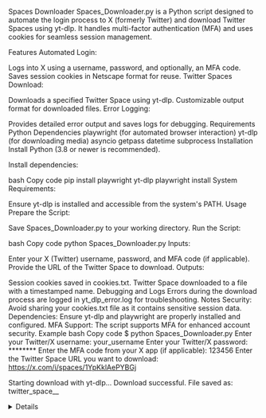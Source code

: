 Spaces Downloader
Spaces_Downloader.py is a Python script designed to automate the login process to X (formerly Twitter) and download Twitter Spaces using yt-dlp. It handles multi-factor authentication (MFA) and uses cookies for seamless session management.

Features
Automated Login:

Logs into X using a username, password, and optionally, an MFA code.
Saves session cookies in Netscape format for reuse.
Twitter Spaces Download:

Downloads a specified Twitter Space using yt-dlp.
Customizable output format for downloaded files.
Error Logging:

Provides detailed error output and saves logs for debugging.
Requirements
Python Dependencies
playwright (for automated browser interaction)
yt-dlp (for downloading media)
asyncio
getpass
datetime
subprocess
Installation
Install Python (3.8 or newer is recommended).

Install dependencies:

bash
Copy code
pip install playwright yt-dlp
playwright install
System Requirements:

Ensure yt-dlp is installed and accessible from the system's PATH.
Usage
Prepare the Script:

Save Spaces_Downloader.py to your working directory.
Run the Script:

bash
Copy code
python Spaces_Downloader.py
Inputs:

Enter your X (Twitter) username, password, and MFA code (if applicable).
Provide the URL of the Twitter Space to download.
Outputs:

Session cookies saved in cookies.txt.
Twitter Space downloaded to a file with a timestamped name.
Debugging and Logs
Errors during the download process are logged in yt_dlp_error.log for troubleshooting.
Notes
Security: Avoid sharing your cookies.txt file as it contains sensitive session data.
Dependencies: Ensure yt-dlp and playwright are properly installed and configured.
MFA Support: The script supports MFA for enhanced account security.
Example
bash
Copy code
$ python Spaces_Downloader.py
Enter your Twitter/X username: your_username
Enter your Twitter/X password: ********
Enter the MFA code from your X app (if applicable): 123456
Enter the Twitter Space URL you want to download: https://x.com/i/spaces/1YpKklAePYBGj

Starting download with yt-dlp...
Download successful. File saved as: twitter_space_<timestamp>_<details>.mp4
